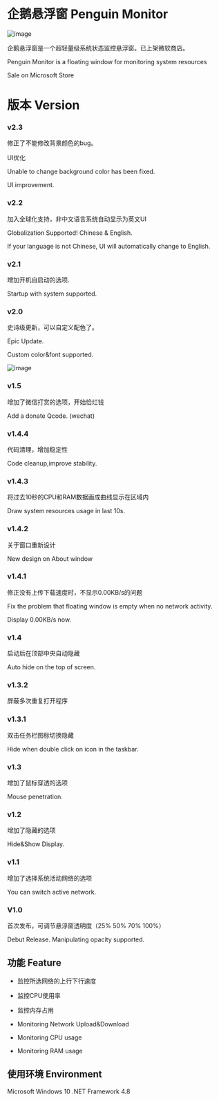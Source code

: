 # 企鹅悬浮窗  Penguin Monitor
![image](https://github.com/kingsznhone/Penguin-Monitor/blob/master/MDinfo.jpg)

企鹅悬浮窗是一个超轻量级系统状态监控悬浮窗。已上架微软商店。

Penguin Monitor is a floating window for monitoring system resources 

Sale on Microsoft Store

# 版本 Version

### v2.3
修正了不能修改背景颜色的bug。

UI优化

Unable to change background color has been fixed.

UI improvement.

### v2.2
加入全球化支持，非中文语言系统自动显示为英文UI

Globalization Supported! Chinese & English.

If your language is not Chinese, UI will automatically change to English.


### v2.1
增加开机自启动的选项.

Startup with system supported.

### v2.0
史诗级更新，可以自定义配色了。

Epic Update. 

Custom color&font supported.

![image](https://github.com/kingsznhone/Penguin-Monitor/blob/master/Mod.jpg)


### v1.5
增加了微信打赏的选项，开始恰烂钱

Add a donate Qcode. (wechat)

### v1.4.4
代码清理，增加稳定性

Code cleanup,improve stability.

### v1.4.3
将过去10秒的CPU和RAM数据画成曲线显示在区域内

Draw system resources usage in last 10s.

### v1.4.2
关于窗口重新设计

New design on About window

### v1.4.1
修正没有上传下载速度时，不显示0.00KB/s的问题

Fix the problem that floating window is empty when no network activity.

Display 0.00KB/s now.

### v1.4
启动后在顶部中央自动隐藏

Auto hide on the top of screen. 

### v1.3.2
屏蔽多次重复打开程序



### v1.3.1
双击任务栏图标切换隐藏

Hide when double click on icon in the taskbar.

### v1.3 
增加了鼠标穿透的选项

Mouse penetration.

### v1.2
增加了隐藏的选项

Hide&Show Display.

### v1.1
增加了选择系统活动网络的选项

You can switch active network.  

### V1.0
首次发布，可调节悬浮窗透明度（25% 50% 70% 100%）

Debut Release. Manipulating opacity supported.

## 功能 Feature
- 监控所选网络的上行下行速度
- 监控CPU使用率
- 监控内存占用

- Monitoring Network Upload&Download
- Monitoring CPU usage
- Monitoring RAM usage


## 使用环境 Environment
Microsoft Windows 10 
.NET Framework 4.8

